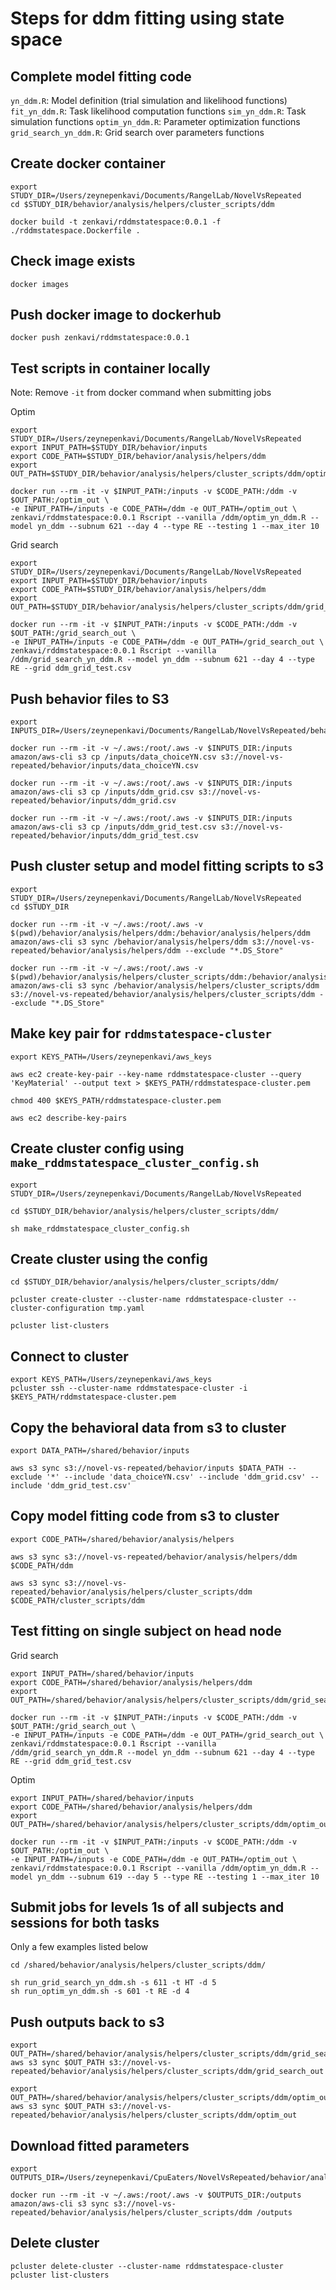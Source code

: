 # Steps for ddm fitting using state space

## Complete model fitting code

`yn_ddm.R`: Model definition (trial simulation and likelihood functions)  
`fit_yn_ddm.R`: Task likelihood computation functions
`sim_yn_ddm.R`: Task simulation functions
`optim_yn_ddm.R`: Parameter optimization functions
`grid_search_yn_ddm.R`: Grid search over parameters functions

## Create docker container

```
export STUDY_DIR=/Users/zeynepenkavi/Documents/RangelLab/NovelVsRepeated
cd $STUDY_DIR/behavior/analysis/helpers/cluster_scripts/ddm

docker build -t zenkavi/rddmstatespace:0.0.1 -f ./rddmstatespace.Dockerfile .
```

## Check image exists

```
docker images
```

## Push docker image to dockerhub

```
docker push zenkavi/rddmstatespace:0.0.1
```

## Test scripts in container locally

Note: Remove `-it` from docker command when submitting jobs

Optim

```
export STUDY_DIR=/Users/zeynepenkavi/Documents/RangelLab/NovelVsRepeated
export INPUT_PATH=$STUDY_DIR/behavior/inputs
export CODE_PATH=$STUDY_DIR/behavior/analysis/helpers/ddm
export OUT_PATH=$STUDY_DIR/behavior/analysis/helpers/cluster_scripts/ddm/optim_out

docker run --rm -it -v $INPUT_PATH:/inputs -v $CODE_PATH:/ddm -v $OUT_PATH:/optim_out \
-e INPUT_PATH=/inputs -e CODE_PATH=/ddm -e OUT_PATH=/optim_out \
zenkavi/rddmstatespace:0.0.1 Rscript --vanilla /ddm/optim_yn_ddm.R --model yn_ddm --subnum 621 --day 4 --type RE --testing 1 --max_iter 10
```

Grid search

```
export STUDY_DIR=/Users/zeynepenkavi/Documents/RangelLab/NovelVsRepeated
export INPUT_PATH=$STUDY_DIR/behavior/inputs
export CODE_PATH=$STUDY_DIR/behavior/analysis/helpers/ddm
export OUT_PATH=$STUDY_DIR/behavior/analysis/helpers/cluster_scripts/ddm/grid_search_out

docker run --rm -it -v $INPUT_PATH:/inputs -v $CODE_PATH:/ddm -v $OUT_PATH:/grid_search_out \
-e INPUT_PATH=/inputs -e CODE_PATH=/ddm -e OUT_PATH=/grid_search_out \
zenkavi/rddmstatespace:0.0.1 Rscript --vanilla /ddm/grid_search_yn_ddm.R --model yn_ddm --subnum 621 --day 4 --type RE --grid ddm_grid_test.csv
```

## Push behavior files to S3

```
export INPUTS_DIR=/Users/zeynepenkavi/Documents/RangelLab/NovelVsRepeated/behavior/inputs

docker run --rm -it -v ~/.aws:/root/.aws -v $INPUTS_DIR:/inputs amazon/aws-cli s3 cp /inputs/data_choiceYN.csv s3://novel-vs-repeated/behavior/inputs/data_choiceYN.csv

docker run --rm -it -v ~/.aws:/root/.aws -v $INPUTS_DIR:/inputs amazon/aws-cli s3 cp /inputs/ddm_grid.csv s3://novel-vs-repeated/behavior/inputs/ddm_grid.csv

docker run --rm -it -v ~/.aws:/root/.aws -v $INPUTS_DIR:/inputs amazon/aws-cli s3 cp /inputs/ddm_grid_test.csv s3://novel-vs-repeated/behavior/inputs/ddm_grid_test.csv
```

## Push cluster setup and model fitting scripts to s3

```
export STUDY_DIR=/Users/zeynepenkavi/Documents/RangelLab/NovelVsRepeated
cd $STUDY_DIR

docker run --rm -it -v ~/.aws:/root/.aws -v $(pwd)/behavior/analysis/helpers/ddm:/behavior/analysis/helpers/ddm amazon/aws-cli s3 sync /behavior/analysis/helpers/ddm s3://novel-vs-repeated/behavior/analysis/helpers/ddm --exclude "*.DS_Store"

docker run --rm -it -v ~/.aws:/root/.aws -v $(pwd)/behavior/analysis/helpers/cluster_scripts/ddm:/behavior/analysis/helpers/cluster_scripts/ddm amazon/aws-cli s3 sync /behavior/analysis/helpers/cluster_scripts/ddm s3://novel-vs-repeated/behavior/analysis/helpers/cluster_scripts/ddm --exclude "*.DS_Store"
```

## Make key pair for `rddmstatespace-cluster`

```
export KEYS_PATH=/Users/zeynepenkavi/aws_keys

aws ec2 create-key-pair --key-name rddmstatespace-cluster --query 'KeyMaterial' --output text > $KEYS_PATH/rddmstatespace-cluster.pem

chmod 400 $KEYS_PATH/rddmstatespace-cluster.pem

aws ec2 describe-key-pairs
```

## Create cluster config using `make_rddmstatespace_cluster_config.sh`

```
export STUDY_DIR=/Users/zeynepenkavi/Documents/RangelLab/NovelVsRepeated

cd $STUDY_DIR/behavior/analysis/helpers/cluster_scripts/ddm/

sh make_rddmstatespace_cluster_config.sh
```

## Create cluster using the config

```
cd $STUDY_DIR/behavior/analysis/helpers/cluster_scripts/ddm/

pcluster create-cluster --cluster-name rddmstatespace-cluster --cluster-configuration tmp.yaml

pcluster list-clusters
```

## Connect to cluster

```
export KEYS_PATH=/Users/zeynepenkavi/aws_keys
pcluster ssh --cluster-name rddmstatespace-cluster -i $KEYS_PATH/rddmstatespace-cluster.pem
```

## Copy the behavioral data from s3 to cluster

```
export DATA_PATH=/shared/behavior/inputs

aws s3 sync s3://novel-vs-repeated/behavior/inputs $DATA_PATH --exclude '*' --include 'data_choiceYN.csv' --include 'ddm_grid.csv' --include 'ddm_grid_test.csv'
```

## Copy model fitting code from s3 to cluster

```
export CODE_PATH=/shared/behavior/analysis/helpers

aws s3 sync s3://novel-vs-repeated/behavior/analysis/helpers/ddm $CODE_PATH/ddm

aws s3 sync s3://novel-vs-repeated/behavior/analysis/helpers/cluster_scripts/ddm $CODE_PATH/cluster_scripts/ddm
```

## Test fitting on single subject on head node

Grid search

```
export INPUT_PATH=/shared/behavior/inputs
export CODE_PATH=/shared/behavior/analysis/helpers/ddm
export OUT_PATH=/shared/behavior/analysis/helpers/cluster_scripts/ddm/grid_search_out

docker run --rm -it -v $INPUT_PATH:/inputs -v $CODE_PATH:/ddm -v $OUT_PATH:/grid_search_out \
-e INPUT_PATH=/inputs -e CODE_PATH=/ddm -e OUT_PATH=/grid_search_out \
zenkavi/rddmstatespace:0.0.1 Rscript --vanilla /ddm/grid_search_yn_ddm.R --model yn_ddm --subnum 621 --day 4 --type RE --grid ddm_grid_test.csv
```

Optim

```
export INPUT_PATH=/shared/behavior/inputs
export CODE_PATH=/shared/behavior/analysis/helpers/ddm
export OUT_PATH=/shared/behavior/analysis/helpers/cluster_scripts/ddm/optim_out

docker run --rm -it -v $INPUT_PATH:/inputs -v $CODE_PATH:/ddm -v $OUT_PATH:/optim_out \
-e INPUT_PATH=/inputs -e CODE_PATH=/ddm -e OUT_PATH=/optim_out \
zenkavi/rddmstatespace:0.0.1 Rscript --vanilla /ddm/optim_yn_ddm.R --model yn_ddm --subnum 619 --day 5 --type RE --testing 1 --max_iter 10
```

## Submit jobs for levels 1s of all subjects and sessions for both tasks

Only a few examples listed below

```
cd /shared/behavior/analysis/helpers/cluster_scripts/ddm/

sh run_grid_search_yn_ddm.sh -s 611 -t HT -d 5
sh run_optim_yn_ddm.sh -s 601 -t RE -d 4
```

## Push outputs back to s3

```
export OUT_PATH=/shared/behavior/analysis/helpers/cluster_scripts/ddm/grid_search_out
aws s3 sync $OUT_PATH s3://novel-vs-repeated/behavior/analysis/helpers/cluster_scripts/ddm/grid_search_out

export OUT_PATH=/shared/behavior/analysis/helpers/cluster_scripts/ddm/optim_out
aws s3 sync $OUT_PATH s3://novel-vs-repeated/behavior/analysis/helpers/cluster_scripts/ddm/optim_out
```

## Download fitted parameters

```
export OUTPUTS_DIR=/Users/zeynepenkavi/CpuEaters/NovelVsRepeated/behavior/analysis/helpers/cluster_scripts/ddm

docker run --rm -it -v ~/.aws:/root/.aws -v $OUTPUTS_DIR:/outputs amazon/aws-cli s3 sync s3://novel-vs-repeated/behavior/analysis/helpers/cluster_scripts/ddm /outputs
```

## Delete cluster

```
pcluster delete-cluster --cluster-name rddmstatespace-cluster
pcluster list-clusters
```
